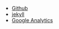 - [Github](https://github.com)
- [jekyll](http://jekyll.com.cn)
- [Google Analytics](https://analytics.google.com/analytics)
